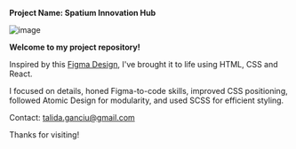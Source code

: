 **Project Name: Spatium Innovation Hub**

![image](https://github.com/talidag/spatium-innovation-hub/assets/120104711/494d5c5f-3750-4b8a-a417-4222e4cc7ff0)

**Welcome to my project repository!**

Inspired by this [Figma Design](https://www.figma.com/file/8qsQq0HqbeNcG3QvN46rNx/website-landing-page-design-(Community)-(Copy)?node-id=515%3A1120&mode=dev), I've brought it to life using HTML, CSS and React.

I focused on details, honed Figma-to-code skills, improved CSS positioning, followed Atomic Design for modularity, and used SCSS for efficient styling.

Contact: talida.ganciu@gmail.com

Thanks for visiting!
